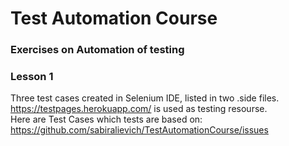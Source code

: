# Test Automation Course
### Exercises on Automation of testing
### Lesson 1
Three test cases created in Selenium IDE, listed in two .side files. https://testpages.herokuapp.com/ is used as testing resourse. </br>
Here are Test Cases which tests are based on: https://github.com/sabiralievich/TestAutomationCourse/issues
